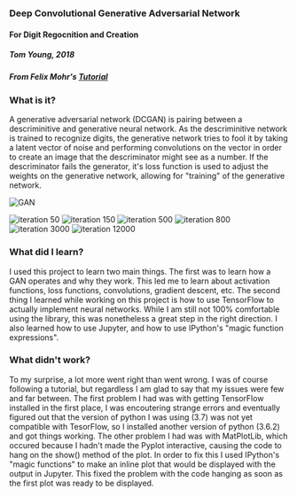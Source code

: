 ### Deep Convolutional Generative Adversarial Network
#### For Digit Regocnition and Creation
##### Tom Young, 2018
##### From Felix Mohr's [Tutorial](https://towardsdatascience.com/implementing-a-generative-adversarial-network-gan-dcgan-to-draw-human-faces-8291616904a)
### What is it?
A generative adversarial network (DCGAN) is pairing between a descriminitive and generative neural network. As the descriminitive network is trained to recognize digits, the generative network tries to fool it by taking a latent vector of noise and performing convolutions on the vector in order to create an image that the descriminator might see as a number. If the descriminator fails the generator, it's loss function is used to adjust the weights on the generative network, allowing for "training" of the generative network.

![GAN](http://www.shashwatverma.com/assets/images/gans-cover.jpg "GAN")

![iteration 50](https://imgur.com/envIF9e.jpg "50")
![iteration 150](https://imgur.com/e0uvADk.jpg "150")
![iteration 500](https://imgur.com/P2xANqR.jpg "500")
![iteration 800](https://imgur.com/4i9uRV9.jpg "800")
![iteration 3000](https://imgur.com/VxguyMA.jpg "3000")
![iteration 12000](https://imgur.com/W975hvX.jpg "12000")

### What did I learn?

I used this project to learn two main things. The first was to learn how a GAN operates and why they work. This led me to learn about activation functions, loss functions, convolutions, gradient descent, etc. The second thing I learned while working on this project is how to use TensorFlow to actually implement neural networks. While I am still not 100% comfortable using the library, this was nonetheless a great step in the right direction. I also learned how to use Jupyter, and how to use IPython's "magic function expressions".

### What didn't work?

To my surprise, a lot more went right than went wrong. I was of course following a tutorial, but regardless I am glad to say that my issues were few and far between. The first problem I had was with getting TensorFlow installed in the first place, I was encoutering strange errors and eventually figured out that the version of python I was using (3.7) was not yet compatible with TesorFlow, so I installed another version of python (3.6.2) and got things working. The other problem I had was with MatPlotLib, which occured because I hadn't made the Pyplot interactive, causing the code to hang on the show() method of the plot. In order to fix this I used IPython's "magic functions" to make an inline plot that would be displayed with the output in Jupyter. This fixed the problem with the code hanging as soon as the first plot was ready to be displayed.

